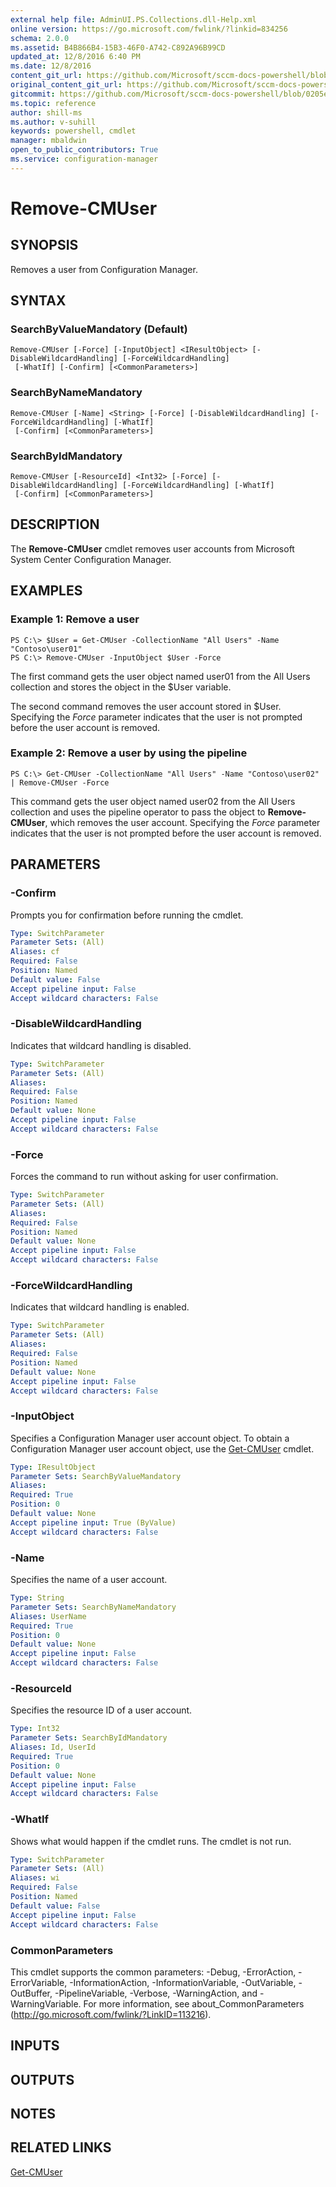 ```yaml
---
external help file: AdminUI.PS.Collections.dll-Help.xml
online version: https://go.microsoft.com/fwlink/?linkid=834256
schema: 2.0.0
ms.assetid: B4B866B4-15B3-46F0-A742-C892A96B99CD
updated_at: 12/8/2016 6:40 PM
ms.date: 12/8/2016
content_git_url: https://github.com/Microsoft/sccm-docs-powershell/blob/master/sccm-cmdlets/ConfigurationManager/vlatest/Remove-CMUser.md
original_content_git_url: https://github.com/Microsoft/sccm-docs-powershell/blob/master/sccm-cmdlets/ConfigurationManager/vlatest/Remove-CMUser.md
gitcommit: https://github.com/Microsoft/sccm-docs-powershell/blob/0205e569abecf1b4e1b2b342947b87a3691b29a5/sccm-cmdlets/ConfigurationManager/vlatest/Remove-CMUser.md
ms.topic: reference
author: shill-ms
ms.author: v-suhill
keywords: powershell, cmdlet
manager: mbaldwin
open_to_public_contributors: True
ms.service: configuration-manager
---
```


# Remove-CMUser

## SYNOPSIS
Removes a user from Configuration Manager.

## SYNTAX

### SearchByValueMandatory (Default)
```
Remove-CMUser [-Force] [-InputObject] <IResultObject> [-DisableWildcardHandling] [-ForceWildcardHandling]
 [-WhatIf] [-Confirm] [<CommonParameters>]
```

### SearchByNameMandatory
```
Remove-CMUser [-Name] <String> [-Force] [-DisableWildcardHandling] [-ForceWildcardHandling] [-WhatIf]
 [-Confirm] [<CommonParameters>]
```

### SearchByIdMandatory
```
Remove-CMUser [-ResourceId] <Int32> [-Force] [-DisableWildcardHandling] [-ForceWildcardHandling] [-WhatIf]
 [-Confirm] [<CommonParameters>]
```

## DESCRIPTION
The **Remove-CMUser** cmdlet removes user accounts from Microsoft System Center Configuration Manager.

## EXAMPLES

### Example 1: Remove a user
```
PS C:\> $User = Get-CMUser -CollectionName "All Users" -Name "Contoso\user01"
PS C:\> Remove-CMUser -InputObject $User -Force
```

The first command gets the user object named user01 from the All Users collection and stores the object in the $User variable.

The second command removes the user account stored in $User.
Specifying the *Force* parameter indicates that the user is not prompted before the user account is removed.

### Example 2: Remove a user by using the pipeline
```
PS C:\> Get-CMUser -CollectionName "All Users" -Name "Contoso\user02" | Remove-CMUser -Force
```

This command gets the user object named user02 from the All Users collection and uses the pipeline operator to pass the object to **Remove-CMUser**, which removes the user account.
Specifying the *Force* parameter indicates that the user is not prompted before the user account is removed.

## PARAMETERS

### -Confirm
Prompts you for confirmation before running the cmdlet.

```yaml
Type: SwitchParameter
Parameter Sets: (All)
Aliases: cf
Required: False
Position: Named
Default value: False
Accept pipeline input: False
Accept wildcard characters: False
```

### -DisableWildcardHandling
Indicates that wildcard handling is disabled.

```yaml
Type: SwitchParameter
Parameter Sets: (All)
Aliases: 
Required: False
Position: Named
Default value: None
Accept pipeline input: False
Accept wildcard characters: False
```

### -Force
Forces the command to run without asking for user confirmation.

```yaml
Type: SwitchParameter
Parameter Sets: (All)
Aliases: 
Required: False
Position: Named
Default value: None
Accept pipeline input: False
Accept wildcard characters: False
```

### -ForceWildcardHandling
Indicates that wildcard handling is enabled.

```yaml
Type: SwitchParameter
Parameter Sets: (All)
Aliases: 
Required: False
Position: Named
Default value: None
Accept pipeline input: False
Accept wildcard characters: False
```

### -InputObject
Specifies a Configuration Manager user account object.
To obtain a Configuration Manager user account object, use the [Get-CMUser](./Get-CMUser.md) cmdlet.

```yaml
Type: IResultObject
Parameter Sets: SearchByValueMandatory
Aliases: 
Required: True
Position: 0
Default value: None
Accept pipeline input: True (ByValue)
Accept wildcard characters: False
```

### -Name
Specifies the name of a user account.

```yaml
Type: String
Parameter Sets: SearchByNameMandatory
Aliases: UserName
Required: True
Position: 0
Default value: None
Accept pipeline input: False
Accept wildcard characters: False
```

### -ResourceId
Specifies the resource ID of a user account.

```yaml
Type: Int32
Parameter Sets: SearchByIdMandatory
Aliases: Id, UserId
Required: True
Position: 0
Default value: None
Accept pipeline input: False
Accept wildcard characters: False
```

### -WhatIf
Shows what would happen if the cmdlet runs.
The cmdlet is not run.

```yaml
Type: SwitchParameter
Parameter Sets: (All)
Aliases: wi
Required: False
Position: Named
Default value: False
Accept pipeline input: False
Accept wildcard characters: False
```

### CommonParameters
This cmdlet supports the common parameters: -Debug, -ErrorAction, -ErrorVariable, -InformationAction, -InformationVariable, -OutVariable, -OutBuffer, -PipelineVariable, -Verbose, -WarningAction, and -WarningVariable. For more information, see about_CommonParameters (http://go.microsoft.com/fwlink/?LinkID=113216).

## INPUTS

## OUTPUTS

## NOTES

## RELATED LINKS

[Get-CMUser](xref:ConfigurationManager/vlatest/Get-CMUser.md)


